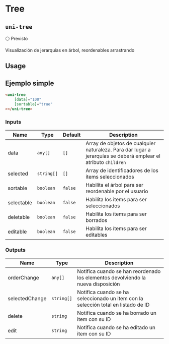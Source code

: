 Tree
===================
`uni-tree`
---
:white_circle: Previsto

Visualización de jerarquías en árbol, reordenables arrastrando

## Usage

## Ejemplo simple

```html
<uni-tree
    [data]="100"
    [sortable]="true"
></uni-tree>

```

### Inputs

| Name       | Type       | Default | Description                                                                                                    |
| ---------- | ---------- | ------- | -------------------------------------------------------------------------------------------------------------- |
| data       | `any[]`    | `[]`    | Array de objetos de cualquier naturaleza. Para dar lugar a jerarquías se deberá emplear el atributo `children` |
| selected   | `string[]` | `[]`    | Array de identificadores de los ítems seleccionados                                                            |
| sortable   | `boolean`  | `false` | Habilita el árbol para ser reordenable por el usuario                                                          |
| selectable | `boolean`  | `false` | Habilita los items para ser seleccionados                                                                      |
| deletable  | `boolean`  | `false` | Habilita los ítems para ser borrados                                                                           |
| editable   | `boolean`  | `false` | Habilita los ítems para ser editables                                                                          |

### Outputs

| Name           | Type       | Description                                                                        |
| -------------- | ---------- | ---------------------------------------------------------------------------------- |
| orderChange    | `any[]`    | Notifica cuando se han reordenado los elementos devolviendo la nueva disposición   |
| selectedChange | `string[]` | Notifica cuando se ha seleccionado un item con la selección total en listado de ID |
| delete         | `string`   | Notifica cuando se ha borrado un item con su ID                                    |
| edit           | `string`   | Notifica cuando se ha editado un item con su ID                                    |
